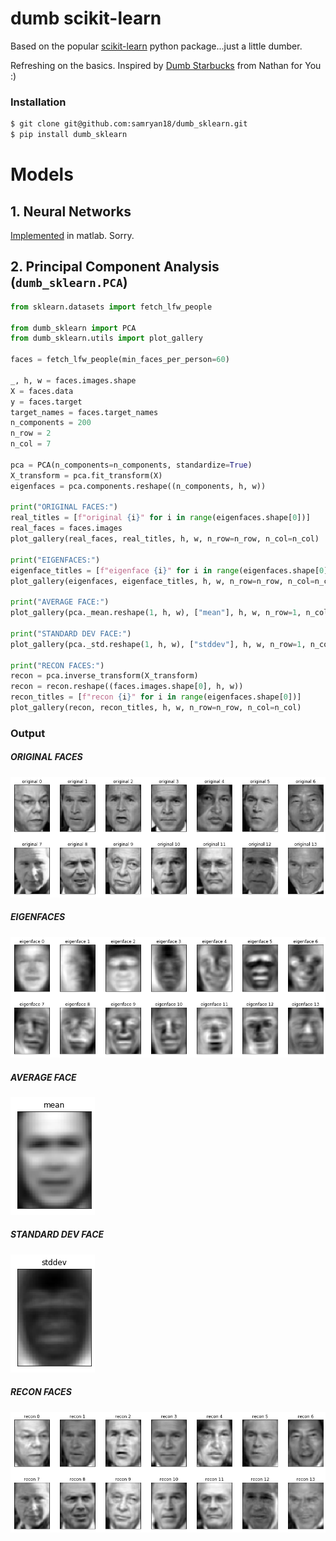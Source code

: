# dumb scikit-learn

Based on the popular [scikit-learn](https://github.com/scikit-learn/scikit-learn) python package...just a little dumber.

Refreshing on the basics. Inspired by [Dumb Starbucks](https://www.youtube.com/watch?v=h0TRpGP8yH4) from Nathan for You :)

### Installation
```bash
$ git clone git@github.com:samryan18/dumb_sklearn.git
$ pip install dumb_sklearn
```

# Models
## 1. Neural Networks
[Implemented](https://github.com/samryan18/matlab-nn) in matlab. Sorry.

## 2. Principal Component Analysis (`dumb_sklearn.PCA`)

```python
from sklearn.datasets import fetch_lfw_people

from dumb_sklearn import PCA
from dumb_sklearn.utils import plot_gallery

faces = fetch_lfw_people(min_faces_per_person=60)

_, h, w = faces.images.shape
X = faces.data
y = faces.target
target_names = faces.target_names
n_components = 200
n_row = 2
n_col = 7

pca = PCA(n_components=n_components, standardize=True)
X_transform = pca.fit_transform(X)
eigenfaces = pca.components.reshape((n_components, h, w))

print("ORIGINAL FACES:")
real_titles = [f"original {i}" for i in range(eigenfaces.shape[0])]
real_faces = faces.images
plot_gallery(real_faces, real_titles, h, w, n_row=n_row, n_col=n_col)

print("EIGENFACES:")
eigenface_titles = [f"eigenface {i}" for i in range(eigenfaces.shape[0])]
plot_gallery(eigenfaces, eigenface_titles, h, w, n_row=n_row, n_col=n_col)

print("AVERAGE FACE:")
plot_gallery(pca._mean.reshape(1, h, w), ["mean"], h, w, n_row=1, n_col=1)

print("STANDARD DEV FACE:")
plot_gallery(pca._std.reshape(1, h, w), ["stddev"], h, w, n_row=1, n_col=1)

print("RECON FACES:")
recon = pca.inverse_transform(X_transform)
recon = recon.reshape((faces.images.shape[0], h, w))
recon_titles = [f"recon {i}" for i in range(eigenfaces.shape[0])]
plot_gallery(recon, recon_titles, h, w, n_row=n_row, n_col=n_col)

```

### Output
##### ORIGINAL FACES
![ORIGINAL FACES](/assets/pca_original_faces.png)

##### EIGENFACES
![EIGENFACES](/assets/pca_eigenfaces.png)

##### AVERAGE FACE
![AVERAGE FACE](/assets/pca_mean_face.png)

##### STANDARD DEV FACE
![STANDARD DEV FACE](/assets/pca_std_face.png)

##### RECON FACES
![RECON FACES](/assets/pca_recon_faces.png)

